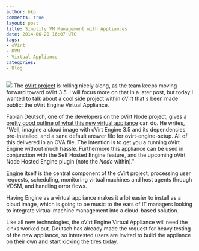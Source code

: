 ```yaml
---
author: bkp
comments: true
layout: post
title: Simplify VM Management with Appliances
date: 2014-06-20 16:07 UTC
tags:
- oVirt
- KVM
- Virtual Appliance
categories:
- Blog
---
```

<img src="http://community.redhat.com/images/blog/oVirt-logo.png"> The [oVirt project](http://www.ovirt.org/Home) is rolling nicely along, as the team keeps moving forward toward oVirt 3.5. I will focus more on that in a later post, but today I wanted to talk about a cool side project within oVirt that's been made public: the oVirt Engine Virtual Appliance.

Fabian Deutsch, one of the developers on the oVirt Node project, gives a [pretty good outline of what this new virtual appliance](http://dummdida.tumblr.com/post/88944206100/say-hello-to-the-ovirt-engine-virtual-appliance) can do. He writes, "Well, imagine a cloud image with oVirt Engine 3.5 and its dependencies pre-installed, and a sane default answer file for ovirt-engine-setup. All of this delivered in an OVA file. The intention is to get you a running oVirt Engine without much hassle. Furthermore this appliance can be used in conjunction with the Self Hosted Engine feature, and the upcoming oVirt Node Hosted Engine plugin (note the *Node* within)."

[Engine](http://www.ovirt.org/OVirt_Engine_Development_Environment) itself is the central component of the oVirt project, processing user requests, scheduling, monitoring virtual machines and host agents through VDSM, and handling error flows.

Having Engine as a virtual appliance makes it a lot easier to install as a cloud image, which is going to be music to the ears of IT managers looking to integrate virtual machine management into a cloud-based solution.

Like all new technologies, the oVirt Engine Virtual Appliance will need the kinks worked out. Deutsch has already made the request for heavy testing of the new appliance, so interested users are invited to build the appliance on their own and start kicking the tires today.
